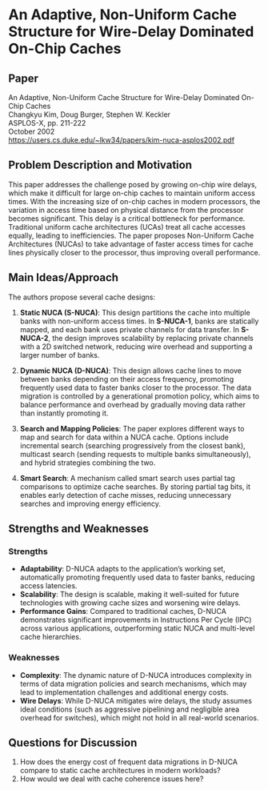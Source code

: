 # An Adaptive, Non-Uniform Cache Structure for Wire-Delay Dominated On-Chip Caches

## Paper
An Adaptive, Non-Uniform Cache Structure for Wire-Delay Dominated On-Chip Caches \
Changkyu Kim, Doug Burger, Stephen W. Keckler \
ASPLOS-X, pp. 211-222 \
October 2002 \
https://users.cs.duke.edu/~lkw34/papers/kim-nuca-asplos2002.pdf

## Problem Description and Motivation

This paper addresses the challenge posed by growing on-chip wire delays, which make it difficult for large on-chip caches to maintain uniform access times. With the increasing size of on-chip caches in modern processors, the variation in access time based on physical distance from the processor becomes significant. This delay is a critical bottleneck for performance. Traditional uniform cache architectures (UCAs) treat all cache accesses equally, leading to inefficiencies. The paper proposes Non-Uniform Cache Architectures (NUCAs) to take advantage of faster access times for cache lines physically closer to the processor, thus improving overall performance.

## Main Ideas/Approach

The authors propose several cache designs:

1. **Static NUCA (S-NUCA)**: This design partitions the cache into multiple banks with non-uniform access times. In **S-NUCA-1**, banks are statically mapped, and each bank uses private channels for data transfer. In **S-NUCA-2**, the design improves scalability by replacing private channels with a 2D switched network, reducing wire overhead and supporting a larger number of banks.

2. **Dynamic NUCA (D-NUCA)**: This design allows cache lines to move between banks depending on their access frequency, promoting frequently used data to faster banks closer to the processor. The data migration is controlled by a generational promotion policy, which aims to balance performance and overhead by gradually moving data rather than instantly promoting it.

3. **Search and Mapping Policies**: The paper explores different ways to map and search for data within a NUCA cache. Options include incremental search (searching progressively from the closest bank), multicast search (sending requests to multiple banks simultaneously), and hybrid strategies combining the two.

4. **Smart Search**: A mechanism called smart search uses partial tag comparisons to optimize cache searches. By storing partial tag bits, it enables early detection of cache misses, reducing unnecessary searches and improving energy efficiency.

## Strengths and Weaknesses

### Strengths
- **Adaptability**: D-NUCA adapts to the application’s working set, automatically promoting frequently used data to faster banks, reducing access latencies.
- **Scalability**: The design is scalable, making it well-suited for future technologies with growing cache sizes and worsening wire delays.
- **Performance Gains**: Compared to traditional caches, D-NUCA demonstrates significant improvements in Instructions Per Cycle (IPC) across various applications, outperforming static NUCA and multi-level cache hierarchies.

### Weaknesses
- **Complexity**: The dynamic nature of D-NUCA introduces complexity in terms of data migration policies and search mechanisms, which may lead to implementation challenges and additional energy costs.
- **Wire Delays**: While D-NUCA mitigates wire delays, the study assumes ideal conditions (such as aggressive pipelining and negligible area overhead for switches), which might not hold in all real-world scenarios.

## Questions for Discussion

1. How does the energy cost of frequent data migrations in D-NUCA compare to static cache architectures in modern workloads?
2. How would we deal with cache coherence issues here?